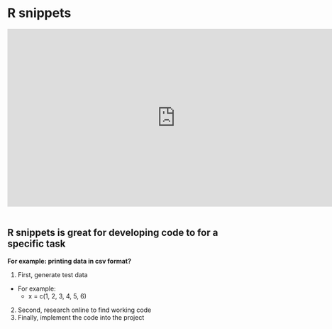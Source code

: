 # R snippets

<iframe width='150%' height='400' src='https://rdrr.io/snippets/embed/' frameborder='0'></iframe>
<br><br>

## R snippets is great for developing code to for a specific task
**For example: printing data in csv format?**<br>
1. First, generate test data
  - For example:
    - x = c(1, 2, 3, 4, 5, 6)
2. Second, research online to find working code
3. Finally, implement the code into the project
  <br><br>
